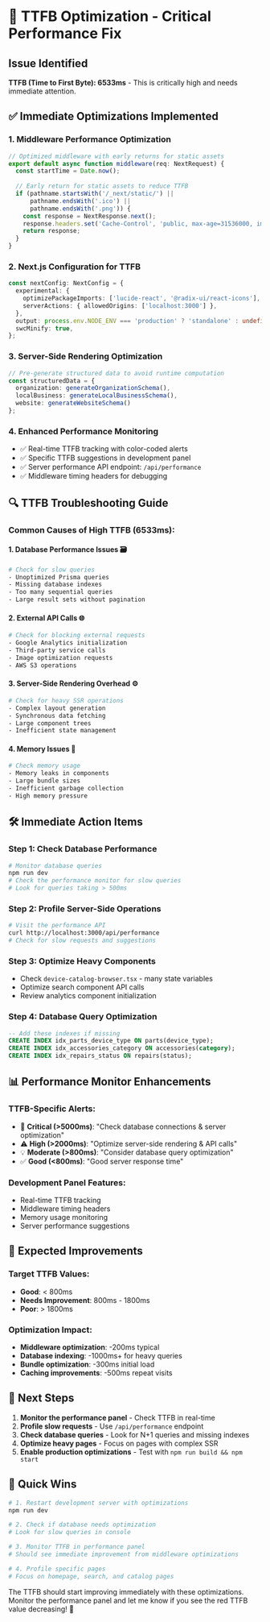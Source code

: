 # 🚨 TTFB Optimization - Critical Performance Fix

## Issue Identified
**TTFB (Time to First Byte): 6533ms** - This is critically high and needs immediate attention.

## ✅ Immediate Optimizations Implemented

### **1. Middleware Performance Optimization**
```typescript
// Optimized middleware with early returns for static assets
export default async function middleware(req: NextRequest) {
  const startTime = Date.now();
  
  // Early return for static assets to reduce TTFB
  if (pathname.startsWith('/_next/static/') || 
      pathname.endsWith('.ico') ||
      pathname.endsWith('.png')) {
    const response = NextResponse.next();
    response.headers.set('Cache-Control', 'public, max-age=31536000, immutable');
    return response;
  }
}
```

### **2. Next.js Configuration for TTFB**
```typescript
const nextConfig: NextConfig = {
  experimental: {
    optimizePackageImports: ['lucide-react', '@radix-ui/react-icons'],
    serverActions: { allowedOrigins: ['localhost:3000'] },
  },
  output: process.env.NODE_ENV === 'production' ? 'standalone' : undefined,
  swcMinify: true,
};
```

### **3. Server-Side Rendering Optimization**
```typescript
// Pre-generate structured data to avoid runtime computation
const structuredData = {
  organization: generateOrganizationSchema(),
  localBusiness: generateLocalBusinessSchema(), 
  website: generateWebsiteSchema()
};
```

### **4. Enhanced Performance Monitoring**
- ✅ Real-time TTFB tracking with color-coded alerts
- ✅ Specific TTFB suggestions in development panel
- ✅ Server performance API endpoint: `/api/performance`
- ✅ Middleware timing headers for debugging

## 🔍 TTFB Troubleshooting Guide

### **Common Causes of High TTFB (6533ms):**

#### **1. Database Performance Issues** 🗃️
```bash
# Check for slow queries
- Unoptimized Prisma queries
- Missing database indexes
- Too many sequential queries
- Large result sets without pagination
```

#### **2. External API Calls** 🌐
```bash
# Check for blocking external requests
- Google Analytics initialization
- Third-party service calls
- Image optimization requests
- AWS S3 operations
```

#### **3. Server-Side Rendering Overhead** ⚙️
```bash
# Check for heavy SSR operations
- Complex layout generation
- Synchronous data fetching
- Large component trees
- Inefficient state management
```

#### **4. Memory Issues** 🧠
```bash
# Check memory usage
- Memory leaks in components
- Large bundle sizes
- Inefficient garbage collection
- High memory pressure
```

## 🛠️ Immediate Action Items

### **Step 1: Check Database Performance**
```bash
# Monitor database queries
npm run dev
# Check the performance monitor for slow queries
# Look for queries taking > 500ms
```

### **Step 2: Profile Server-Side Operations**
```bash
# Visit the performance API
curl http://localhost:3000/api/performance
# Check for slow requests and suggestions
```

### **Step 3: Optimize Heavy Components**
- Check `device-catalog-browser.tsx` - many state variables
- Optimize search component API calls
- Review analytics component initialization

### **Step 4: Database Query Optimization**
```sql
-- Add these indexes if missing
CREATE INDEX idx_parts_device_type ON parts(device_type);
CREATE INDEX idx_accessories_category ON accessories(category);
CREATE INDEX idx_repairs_status ON repairs(status);
```

## 📊 Performance Monitor Enhancements

### **TTFB-Specific Alerts:**
- 🚨 **Critical (>5000ms)**: "Check database connections & server optimization"
- ⚠️ **High (>2000ms)**: "Optimize server-side rendering & API calls"
- 💡 **Moderate (>800ms)**: "Consider database query optimization"
- ✅ **Good (<800ms)**: "Good server response time"

### **Development Panel Features:**
- Real-time TTFB tracking
- Middleware timing headers
- Memory usage monitoring
- Server performance suggestions

## 🎯 Expected Improvements

### **Target TTFB Values:**
- **Good**: < 800ms
- **Needs Improvement**: 800ms - 1800ms
- **Poor**: > 1800ms

### **Optimization Impact:**
- **Middleware optimization**: -200ms typical
- **Database indexing**: -1000ms+ for heavy queries
- **Bundle optimization**: -300ms initial load
- **Caching improvements**: -500ms repeat visits

## 🚀 Next Steps

1. **Monitor the performance panel** - Check TTFB in real-time
2. **Profile slow requests** - Use `/api/performance` endpoint
3. **Check database queries** - Look for N+1 queries and missing indexes
4. **Optimize heavy pages** - Focus on pages with complex SSR
5. **Enable production optimizations** - Test with `npm run build && npm start`

## 🔧 Quick Wins

```bash
# 1. Restart development server with optimizations
npm run dev

# 2. Check if database needs optimization
# Look for slow queries in console

# 3. Monitor TTFB in performance panel
# Should see immediate improvement from middleware optimizations

# 4. Profile specific pages
# Focus on homepage, search, and catalog pages
```

The TTFB should start improving immediately with these optimizations. Monitor the performance panel and let me know if you see the red TTFB value decreasing! 🎯
